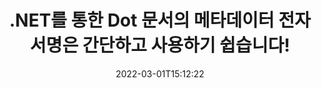 ---
############################# Static ############################
layout: "auto-gen-signature"
date: 2022-03-01T15:12:22
draft: false
operation: Sign
signaturetype: Metadata
fileformat: Dot
productName: .NET
lang: ko
productCode: net
otherformats: pdf doc docx docm dot dotm dotx odt ott rtf xls xlsx xlsm xlsb csv ods ots xltx xltm ppt pptx pps ppsx odp otp potx potm pptm ppsm png jpg bmp gif tiff svg webp wmf
breadcrumb: Put Metadata signature on Dot for C#

############################# Head ############################
head_title: "C#을(를) 통해 Dot 문서에 메타데이터 전자 서명 추가"
head_description: "몇 줄의 C# 코드를 사용하여 Dot 문서 내에서 메타데이터를 숨겨진 전자 서명으로 사용합니다. GroupDocs 문서 서명 API를 사용하여 메타데이터 정보가 포함된 비즈니스 문서 및 파일에 전자 서명합니다."

############################# Header ############################
title: ".NET를 통한 Dot 문서의 메타데이터 전자 서명은 간단하고 사용하기 쉽습니다!"
description: "숨겨진 메타데이터 항목으로 Dot 문서 및 계약에 전자 서명합니다. 문제 및 추가 코딩 없이 PDF, MS Word 문서, MS Excel 통합 문서, MS PowerPoint 프레젠테이션 및 다양한 이미지 형식에 대한 메타데이터를 생성합니다."
bg_image: "https://cms.admin.containerize.com/templates/aspose/App_Themes/V3/images/bg/header1.png"
bg_overlay: false
button:
    enable: true

############################# SubMenu ############################
submenu:
    enable: true

    left:
        img_alt: "GroupDocs.Signature for .NET"
        image: "https://cms.admin.containerize.com/templates/groupdocs/images/product-logos/90x90-noborder/groupdocs-signature-net.png"
        product: "GroupDocs.Signature"
        platform: ".NET"



############################# About ############################
about:
    enable: true
    title: "{metadata-about.title}"
    content: |
        {metadata-about.content}
    

############################# Steps ############################
steps:
    enable: true
    title_left: "{metadata-steps.title}"
    content_left: |
        {metadata-steps.content.description}
        
        * {metadata-steps.content.step_1}
        * {metadata-steps.content.step_2}
        * {metadata-steps.content.step_3}

    title_right: " {system-requirements.title}"
    content_right: |
        {system-requirements.content.description}

        * {system-requirements.content.step_1}
        * {system-requirements.content.step_2}
        * Frameworks: .NET Framework, .NET Standard, .NET Core, Mono
        * {system-requirements.content.step_3}
         
    code: |
        ```csharp    
        
        // Set up input Dot file
        string filePath = "input.dot";
        // Set up output file
        string outputFilePath = "output.dot";

        // Instantiate Signature for input file
        using (var signature = new GroupDocs.Signature.Signature(filePath))
        {
                // instantiate metadata signing options
                var options = new MetadataSignOptions();

                // setup Author property
                WordProcessingMetadataSignature mdSign_Author = new WordProcessingMetadataSignature("Author", "Mr.Scherlock Holmes");// String value
                options.Signatures.Add(mdSign_Author);
                // setup document data
                WordProcessingMetadataSignature mdSign_DocData = new WordProcessingMetadataSignature("CreatedOn", DateTime.Now);// Datetime value
                options.Signatures.Add(mdSign_DocData);
                // setup document id
                WordProcessingMetadataSignature mdSign_DocId = new WordProcessingMetadataSignature("DocumentId", 123456);// Integer value
                options.Signatures.Add(mdSign_DocId);
                
                // sign Dot document
                SignResult result = signature.Sign(outputFilePath, options);
        }

        ```

############################# Demos ############################
demos:
    enable: true
    title: "Metadata 라이브 데모로 Dot 문서 서명"
    content: |
       지금 바로 [GroupDocs.Signature 앱](https://products.groupdocs.app/signature/family) 웹사이트에서 다양한 서명으로 Dot 파일에 서명하세요. 무료 온라인 데모가 여러분을 기다리고 있습니다.          

############################# More Formats ############################
more_formats:
    enable: true
    title: "C#에 대해 지원되는 기타 Metadata 서명"
    content: |
        "다른 서명 유형으로 Dot에 서명할 수도 있습니다. 아래 목록을 참조하십시오."
    format: 
       
       
back_to_top:
    enable: true
---